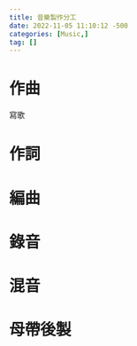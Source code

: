 ```yaml
---
title: 音樂製作分工
date: 2022-11-05 11:10:12 -500
categories: [Music,]
tag: []
---
```


# 作曲
寫歌

# 作詞

# 編曲

# 錄音

# 混音

# 母帶後製
